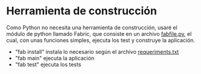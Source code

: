 # Herramienta de construcción

Como Python no necesita una herramienta de construcción, usaré el módulo de python llamado Fabric, que consiste en un archivo [fabfile.py](https://github.com/OMGitsXupi/WikiRandom/blob/master/fabfile.py), el cual, con unas funciones simples, ejecuta los test y construye la aplicación.
- "fab install" instala lo necesario según el archivo [requeriments.txt](https://github.com/OMGitsXupi/WikiRandom/blob/master/requirements.txt)
- "fab main" ejecuta la aplicación
- "fab test" ejecuta los tests
